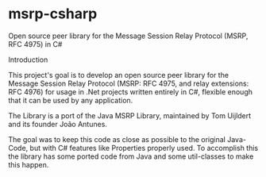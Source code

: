 # msrp-csharp
Open source peer library for the Message Session Relay Protocol (MSRP, RFC 4975) in C#

Introduction

This project's goal is to develop an open source peer library for the Message Session Relay Protocol (MSRP: RFC 4975, and relay extensions: RFC 4976) for usage in .Net projects written entirely in C#, flexible enough that it can be used by any application.

The Library is a port of the Java MSRP Library, maintained by Tom Uijldert and its founder João Antunes.

The goal was to keep this code as close as possible to the original Java-Code, but with C# features like Properties properly used. To accomplish this the library has some ported code from Java and some util-classes to make this happen.
